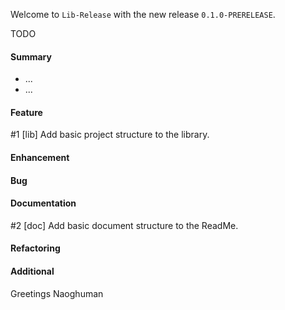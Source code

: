 Welcome to `Lib-Release` with the new release `0.1.0-PRERELEASE`.

TODO



#### Summary
* ...
* ...



#### Feature
#1 [lib] Add basic project structure to the library.



#### Enhancement



#### Bug



#### Documentation
#2 [doc] Add basic document structure to the ReadMe.



#### Refactoring



#### Additional



Greetings
Naoghuman



[//]: # (Issues which will be integrated in this release)



[//]: # (Links)
